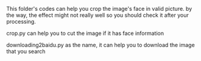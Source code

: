 This folder's codes can help you crop the image's face in valid picture.
by the way, the effect might not really well 
so you should check it after your processing.

crop.py can help you to cut the image if it has face information

downloading2baidu.py as the name, it can help you to download the image that you search
